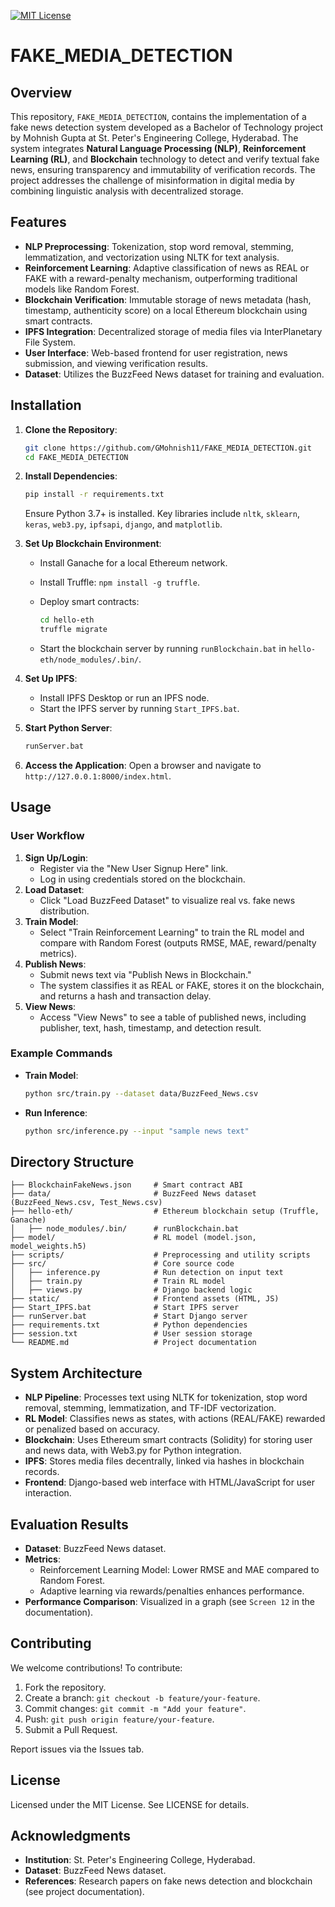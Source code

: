 [![MIT License](https://img.shields.io/badge/License-MIT-green.svg)](https://opensource.org/licenses/MIT)

# FAKE_MEDIA_DETECTION

## Overview

This repository, `FAKE_MEDIA_DETECTION`, contains the implementation of a fake news detection system developed as a Bachelor of Technology project by Mohnish Gupta at St. Peter's Engineering College, Hyderabad. The system integrates **Natural Language Processing (NLP)**, **Reinforcement Learning (RL)**, and **Blockchain** technology to detect and verify textual fake news, ensuring transparency and immutability of verification records. The project addresses the challenge of misinformation in digital media by combining linguistic analysis with decentralized storage.

## Features

- **NLP Preprocessing**: Tokenization, stop word removal, stemming, lemmatization, and vectorization using NLTK for text analysis.
- **Reinforcement Learning**: Adaptive classification of news as REAL or FAKE with a reward-penalty mechanism, outperforming traditional models like Random Forest.
- **Blockchain Verification**: Immutable storage of news metadata (hash, timestamp, authenticity score) on a local Ethereum blockchain using smart contracts.
- **IPFS Integration**: Decentralized storage of media files via InterPlanetary File System.
- **User Interface**: Web-based frontend for user registration, news submission, and viewing verification results.
- **Dataset**: Utilizes the BuzzFeed News dataset for training and evaluation.

## Installation

1. **Clone the Repository**:

   ```bash
   git clone https://github.com/GMohnish11/FAKE_MEDIA_DETECTION.git
   cd FAKE_MEDIA_DETECTION
   ```
2. **Install Dependencies**:

   ```bash
   pip install -r requirements.txt
   ```

   Ensure Python 3.7+ is installed. Key libraries include `nltk`, `sklearn`, `keras`, `web3.py`, `ipfsapi`, `django`, and `matplotlib`.
3. **Set Up Blockchain Environment**:
   - Install Ganache for a local Ethereum network.
   - Install Truffle: `npm install -g truffle`.
   - Deploy smart contracts:

     ```bash
     cd hello-eth
     truffle migrate
     ```
   - Start the blockchain server by running `runBlockchain.bat` in `hello-eth/node_modules/.bin/`.
4. **Set Up IPFS**:
   - Install IPFS Desktop or run an IPFS node.
   - Start the IPFS server by running `Start_IPFS.bat`.
5. **Start Python Server**:

   ```bash
   runServer.bat
   ```
6. **Access the Application**: Open a browser and navigate to `http://127.0.0.1:8000/index.html`.

## Usage

### User Workflow

1. **Sign Up/Login**:
   - Register via the "New User Signup Here" link.
   - Log in using credentials stored on the blockchain.
2. **Load Dataset**:
   - Click "Load BuzzFeed Dataset" to visualize real vs. fake news distribution.
3. **Train Model**:
   - Select "Train Reinforcement Learning" to train the RL model and compare with Random Forest (outputs RMSE, MAE, reward/penalty metrics).
4. **Publish News**:
   - Submit news text via "Publish News in Blockchain."
   - The system classifies it as REAL or FAKE, stores it on the blockchain, and returns a hash and transaction delay.
5. **View News**:
   - Access "View News" to see a table of published news, including publisher, text, hash, timestamp, and detection result.

### Example Commands

- **Train Model**:

  ```bash
  python src/train.py --dataset data/BuzzFeed_News.csv
  ```
- **Run Inference**:

  ```bash
  python src/inference.py --input "sample news text"
  ```

## Directory Structure

```
├── BlockchainFakeNews.json     # Smart contract ABI
├── data/                       # BuzzFeed News dataset (BuzzFeed_News.csv, Test_News.csv)
├── hello-eth/                  # Ethereum blockchain setup (Truffle, Ganache)
│   ├── node_modules/.bin/      # runBlockchain.bat
├── model/                      # RL model (model.json, model_weights.h5)
├── scripts/                    # Preprocessing and utility scripts
├── src/                        # Core source code
│   ├── inference.py            # Run detection on input text
│   ├── train.py                # Train RL model
│   ├── views.py                # Django backend logic
├── static/                     # Frontend assets (HTML, JS)
├── Start_IPFS.bat              # Start IPFS server
├── runServer.bat               # Start Django server
├── requirements.txt            # Python dependencies
├── session.txt                 # User session storage
└── README.md                   # Project documentation
```

## System Architecture

- **NLP Pipeline**: Processes text using NLTK for tokenization, stop word removal, stemming, lemmatization, and TF-IDF vectorization.
- **RL Model**: Classifies news as states, with actions (REAL/FAKE) rewarded or penalized based on accuracy.
- **Blockchain**: Uses Ethereum smart contracts (Solidity) for storing user and news data, with Web3.py for Python integration.
- **IPFS**: Stores media files decentrally, linked via hashes in blockchain records.
- **Frontend**: Django-based web interface with HTML/JavaScript for user interaction.

## Evaluation Results

- **Dataset**: BuzzFeed News dataset.
- **Metrics**:
  - Reinforcement Learning Model: Lower RMSE and MAE compared to Random Forest.
  - Adaptive learning via rewards/penalties enhances performance.
- **Performance Comparison**: Visualized in a graph (see `Screen 12` in the documentation).

## Contributing

We welcome contributions! To contribute:

1. Fork the repository.
2. Create a branch: `git checkout -b feature/your-feature`.
3. Commit changes: `git commit -m "Add your feature"`.
4. Push: `git push origin feature/your-feature`.
5. Submit a Pull Request.

Report issues via the Issues tab.

## License

Licensed under the MIT License. See LICENSE for details.

## Acknowledgments

- **Institution**: St. Peter's Engineering College, Hyderabad.
- **Dataset**: BuzzFeed News dataset.
- **References**: Research papers on fake news detection and blockchain (see project documentation).

## 
